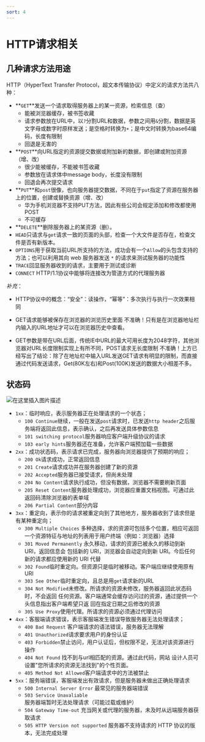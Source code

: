 ```yaml
---
sort: 4
---
```


# HTTP请求相关

## 几种请求方法用途

HTTP（HyperText Transfer Protocol，超文本传输协议）中定义的请求方法共八种：

* **`GET`**发送一个请求取得服务器上的某一资源，检索信息（查）
  * 能被浏览器缓存，被书签收藏
  * 请求参数放在URL中，以`?`分割URL和数据，参数之间用`&`分割，数据是英文字母或数字时原样发送；是空格时转换为`+`；是中文时转换为base64编码，长度有限制
  * 回退是无害的
* **`POST`**向URL指定的资源提交数据或附加新的数据，即创建或附加资源（增、改）
  * 很少能被缓存，不能被书签收藏
  * 参数放在请求体中message body，长度没有限制
  * 回退会再次提交请求
* **`PUT`**和`post`很像，也向服务器提交数据，不同在于`put`指定了资源在服务器上的位置，创建或替换资源（增、改）
  * 华为手机浏览器不支持PUT方法，因此有些公司会规定添加和修改都使用POST
  * 不可缓存
* **`DELETE`**删除服务器上的某资源（删）。
* `HEAD`只请求与`get`请求一致的页面的头部，检查一个大文件是否存在，检查文件是否有新版本。
* `OPTIONS`用于获取当前URL所支持的方法，成功会有一个`Allow`的头包含支持的方法；也可以利用其向 web 服务器发送 `*` 的请求来测试服务器的功能性
* `TRACE`回显服务器收到的请求，主要用于测试或诊断
* `CONNECT` HTTP/1.1协议中能够将连接改为管道方式的代理服务器

*补充*：

* HTTP协议中的概念：“安全”：读操作，“幂等”：多次执行与执行一次效果相同

* GET请求能够被保存在浏览器的浏览历史里面
  不准确！只有是在浏览器地址栏内输入的URL地址才可以在浏览器历史中查看。

* GET参数是带在URL后面，传统IE中URL的最大可用长度为2048字符，其他浏览器对URL长度限制实现上有所不同，POST请求无长度限制
  不准确！上方已经写出了结论：除了在地址栏中输入URL发送GET请求有明显的限制，而直接通过代码发送请求，Get(80K左右)和Post(100K)发送的数据大小相差不多。

## 状态码

![在这里插入图片描述](https://img-blog.csdnimg.cn/2020080809295039.png?x-oss-process=image/watermark,type_ZmFuZ3poZW5naGVpdGk,shadow_10,text_aHR0cHM6Ly9ibG9nLmNzZG4ubmV0L3phcHpxYw==,size_16,color_FFFFFF,t_70#pic_center)

* `1xx`：临时响应，表示服务器正在处理请求的一个状态；
  * `100 Continue`继续，一般在发送`post`请求时，已发送`http header`之后服务端将返回此信息，表示确认，之后再发送具体参数信息
  * `101 switching protocol`服务器响应客户端升级协议的请求
  * `103 early hints`服务器还在准备，允许客户端预加载一些数据
* `2xx`：成功状态码，表示请求已完成，服务器向浏览器提供了预期的响应；
  * `200 Ok`请求成功，正常返回信息
  * `201 Create`请求成功并在服务器创建了新的资源
  * `202 Accepted`服务器已接受请求，但尚未处理
  * `204 No Content`请求执行成功，但没有数据，浏览器不需要刷新页面
  * `205 Reset Content`服务器处理成功，浏览器应重置文档视图。可通过此返回码清除浏览器的表单域
  * `206 Partial Content`部分内容
* `3xx`：重定向，表示你的请求被重定向到了其他地方，服务器收到了请求但是有某种重定向；
  * `300 Multiple Choices` 多种选择，求的资源可包括多个位置，相应可返回一个资源特征与地址的列表用于用户终端（例如：浏览器）选择
  * `301 Moved Permanently` 永久移动，请求的资源已被永久的移动到新 URI，返回信息会 包括新的 URI，浏览器会自动定向到新 URI。今后任何新的请求都应使用新的 URI 代替
  * `302 Found`临时重定向。但资源只是临时被移动。客户端应继续使用原有 URI
  * `303 See Other`临时重定向，且总是用`get`请求新的URL
  * `304 Not Modified`未修改。所请求的资源未修改，服务器返回此状态码时，不会返回 任何资源。客户端通常会缓存访问过的资源，通过提供一个头信息指出客户端希望只返 回在指定日期之后修改的资源
  * `305 Use Proxy`使用代理。所请求的资源必须通过代理访问
* `4xx`：客服端请求错误，表示客服端发生错误导致服务器无法处理请求；
  * `400 Bad Request` 客户端请求的语法错误，服务器无法理解
  * `401 Unauthorized`请求要求用户的身份认证
  * `403 Forbidden`禁止访问，用户认证后，但权限不足，无法对该资源进行操作
  * `404 Not Found` 找不到与url相匹配的资源。通过此代码，网站 设计人员可设置"您所请求的资源无法找到"的个性页面。
  * `405 Method Not Allowed`客户端请求中的方法被禁止
* `5xx`：服务端错误，客服端发出有效请求，但是服务器未做出正确处理请求
  * `500 Internal Server Error` 最常见的服务器端错误
  * `503 Service Unavaliable` 服务器端暂时无法处理请求（可能过载或维护）
  * `504 Gateway Time-out` 充当网关或代理的服务器，未及时从远端服务器获取请求
  * `505 HTTP Version not supported` 服务器不支持请求的 HTTP 协议的版本，无法完成处理
